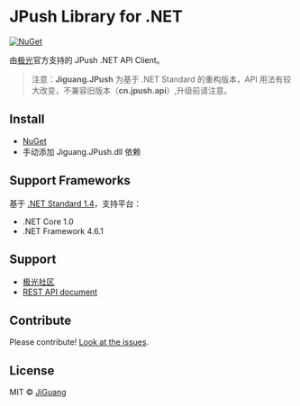 # JPush Library for .NET

[![NuGet](https://img.shields.io/badge/NuGet-v1.0.4-blue.svg)](https://preview.nuget.org/packages/Jiguang.JPush/)

由[极光](https://www.jiguang.cn/)官方支持的 JPush .NET API Client。

> 注意：**Jiguang.JPush** 为基于 .NET Standard 的重构版本，API 用法有较大改变，不兼容旧版本（**cn.jpush.api**）,升级前请注意。

## Install

- [NuGet](https://preview.nuget.org/packages/Jiguang.JPush/)
- 手动添加 Jiguang.JPush.dll 依赖

## Support Frameworks
基于 [.NET Standard 1.4](https://github.com/dotnet/standard/blob/master/docs/versions/netstandard1.4.md)，支持平台：
- .NET Core 1.0
- .NET Framework 4.6.1

## Support
- [极光社区](https://community.jiguang.cn/)
- [REST API document](https://docs.jiguang.cn/jpush/server/push/server_overview/)

## Contribute
Please contribute! [Look at the issues](https://github.com/jpush/jpush-api-csharp-client/issues).

## License
MIT © [JiGuang](/license)

